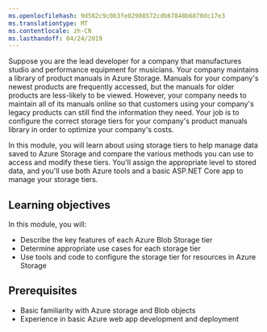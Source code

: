 ```yaml
---
ms.openlocfilehash: 9d582c9c0b3fe02908572cdb67848b6870dc17e3
ms.translationtype: MT
ms.contentlocale: zh-CN
ms.lasthandoff: 04/24/2019
---
```

Suppose you are the lead developer for a company that manufactures studio and performance equipment for musicians. Your company maintains a library of product manuals in Azure Storage. Manuals for your company's newest products are frequently accessed, but the manuals for older products are less-likely to be viewed. However, your company needs to maintain all of its manuals online so that customers using your company's legacy products can still find the information they need. Your job is to configure the correct storage tiers for your company's product manuals library in order to optimize your company's costs.

In this module, you will learn about using storage tiers to help manage data saved to Azure Storage and compare the various methods you can use to access and modify these tiers. You'll assign the appropriate level to stored data, and you'll use both Azure tools and a basic ASP.NET Core app to manage your storage tiers.

## <a name="learning-objectives"></a>Learning objectives

In this module, you will:

- Describe the key features of each Azure Blob Storage tier
- Determine appropriate use cases for each storage tier
- Use tools and code to configure the storage tier for resources in Azure Storage

## <a name="prerequisites"></a>Prerequisites

- Basic familiarity with Azure storage and Blob objects
- Experience in basic Azure web app development and deployment
